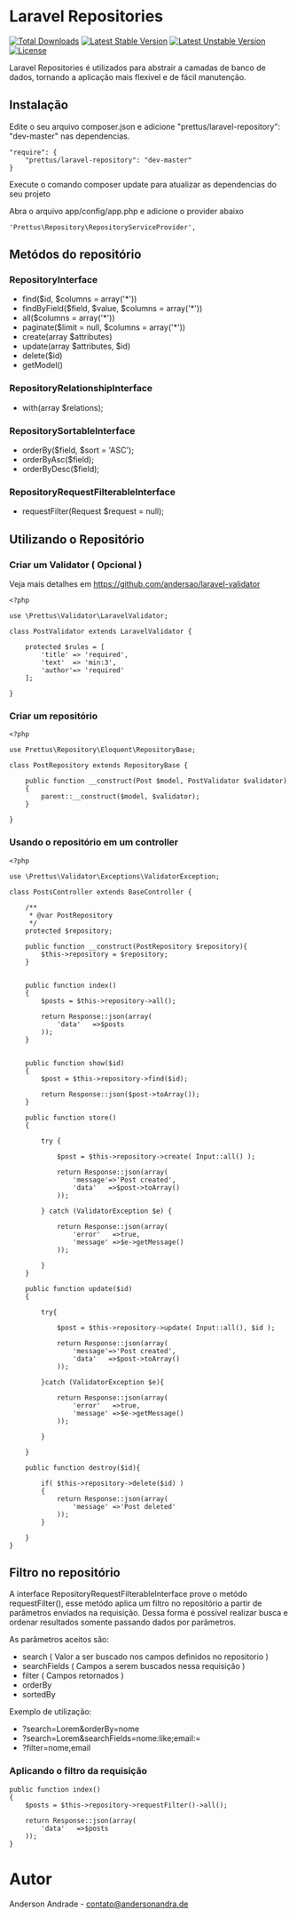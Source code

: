 # Laravel Repositories

[![Total Downloads](https://poser.pugx.org/prettus/laravel-repository/downloads.svg)](https://packagist.org/packages/prettus/laravel-repository)
[![Latest Stable Version](https://poser.pugx.org/prettus/laravel-repository/v/stable.svg)](https://packagist.org/packages/prettus/laravel-repository)
[![Latest Unstable Version](https://poser.pugx.org/prettus/laravel-repository/v/unstable.svg)](https://packagist.org/packages/prettus/laravel-repository)
[![License](https://poser.pugx.org/prettus/laravel-repository/license.svg)](https://packagist.org/packages/prettus/laravel-repository)

Laravel Repositories é utilizados para abstrair a camadas de banco de dados, tornando a aplicação mais flexivel e de fácil manutenção.

## Instalação

Edite o seu arquivo composer.json e adicione "prettus/laravel-repository": "dev-master" nas dependencias.
 
    "require": {
        "prettus/laravel-repository": "dev-master"
    }

Execute o comando composer update para atualizar as dependencias do seu projeto

Abra o arquivo app/config/app.php e adicione o provider abaixo

    'Prettus\Repository\RepositoryServiceProvider',

## Metódos do repositório

### RepositoryInterface

- find($id, $columns = array('*'))
- findByField($field, $value, $columns = array('*'))
- all($columns = array('*'))
- paginate($limit = null, $columns = array('*'))
- create(array $attributes)
- update(array $attributes, $id)
- delete($id)
- getModel()
    
### RepositoryRelationshipInterface

- with(array $relations);

### RepositorySortableInterface

- orderBy($field, $sort = 'ASC');
- orderByAsc($field);
- orderByDesc($field);

### RepositoryRequestFilterableInterface

- requestFilter(Request $request = null);

## Utilizando o Repositório

### Criar um Validator ( Opcional )

Veja mais detalhes em https://github.com/andersao/laravel-validator

    <?php
    
    use \Prettus\Validator\LaravelValidator;
    
    class PostValidator extends LaravelValidator {
    
        protected $rules = [
            'title' => 'required',
            'text'  => 'min:3',
            'author'=> 'required'
        ];
    
    }

### Criar um repositório

    <?php
    
    use Prettus\Repository\Eloquent\RepositoryBase;
    
    class PostRepository extends RepositoryBase {
    
        public function __construct(Post $model, PostValidator $validator)
        {
            parent::__construct($model, $validator);
        }
        
    }
    
### Usando o repositório em um controller

    <?php
    
    use \Prettus\Validator\Exceptions\ValidatorException;
    
    class PostsController extends BaseController {
    
        /**
         * @var PostRepository
         */
        protected $repository;
    
        public function __construct(PostRepository $repository){
            $this->repository = $repository;
        }
    
    
        public function index()
        {
            $posts = $this->repository->all();
    
            return Response::json(array(
                'data'   =>$posts
            ));
        }
    
    
        public function show($id)
        {
            $post = $this->repository->find($id);
    
            return Response::json($post->toArray());
        }
    
        public function store()
        {
    
            try {
    
                $post = $this->repository->create( Input::all() );
    
                return Response::json(array(
                    'message'=>'Post created',
                    'data'   =>$post->toArray()
                ));
    
            } catch (ValidatorException $e) {
    
                return Response::json(array(
                    'error'   =>true,
                    'message' =>$e->getMessage()
                ));
    
            }
        }
    
        public function update($id)
        {
    
            try{
    
                $post = $this->repository->update( Input::all(), $id );
    
                return Response::json(array(
                    'message'=>'Post created',
                    'data'   =>$post->toArray()
                ));
    
            }catch (ValidatorException $e){
    
                return Response::json(array(
                    'error'   =>true,
                    'message' =>$e->getMessage()
                ));
    
            }
    
        }
    
        public function destroy($id){
    
            if( $this->repository->delete($id) )
            {
                return Response::json(array(
                    'message' =>'Post deleted'
                ));
            }
    
        }
    }
    
## Filtro no repositório

A interface RepositoryRequestFilterableInterface prove o metódo requestFilter(), esse metódo aplica um filtro no repositório
a partir de parâmetros enviados na requisição. Dessa forma é possível realizar busca e ordenar resultados somente passando dados
por parâmetros.

As parâmetros aceitos são:

- search ( Valor a ser buscado nos campos definidos no repositorio )
- searchFields ( Campos a serem buscados nessa requisição )
- filter ( Campos retornados )
- orderBy
- sortedBy 

Exemplo de utilização:

- ?search=Lorem&orderBy=nome
- ?search=Lorem&searchFields=nome:like;email:=
- ?filter=nome,email

### Aplicando o filtro da requisição

    public function index()
    {
        $posts = $this->repository->requestFilter()->all();
    
        return Response::json(array(
            'data'   =>$posts
        ));
    }
    
    
# Autor

Anderson Andrade - <contato@andersonandra.de>